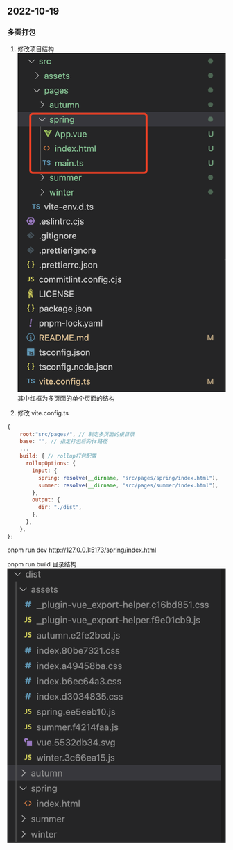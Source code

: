 ## 2022-10-19

### 多页打包

1. 修改项目结构
   <img src="../imgs/build_1.png" alt="多页打包" title="多页打包"  />
   其中红框为多页面的单个页面的结构

2. 修改 vite.config.ts

```javascript
{
    root:"src/pages/", // 制定多页面的根目录
    base: "", // 指定打包后的js路径
    ...
    build: { // rollup打包配置
      rollupOptions: {
        input: {
          spring: resolve(__dirname, "src/pages/spring/index.html"),
          summer: resolve(__dirname, "src/pages/summer/index.html"),
        },
        output: {
          dir: "./dist",
        },
      },
    },
};
```

pnpm run dev
http://127.0.0.1:5173/spring/index.html

pnpm run build 目录结构
<img src="../imgs/build_2.png" alt="多页打包" title="多页打包"  />
